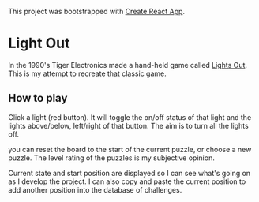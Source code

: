 This project was bootstrapped with [Create React App](https://github.com/facebook/create-react-app).

# Light Out
In the 1990's Tiger Electronics made a hand-held game called [Lights Out](https://en.wikipedia.org/wiki/Lights_Out_(game)). This is my attempt to recreate that classic game.

## How to play
Click a light (red button). It will toggle the on/off status of that light and the lights above/below, left/right of that button. The aim is to turn all the lights off.

you can reset the board to the start of the current puzzle, or choose a new puzzle. The level rating of the puzzles is my subjective opinion.

Current state and start position are displayed so I can see what's going on as I develop the project. I can also copy and paste the current position to add another position into the database of challenges.
